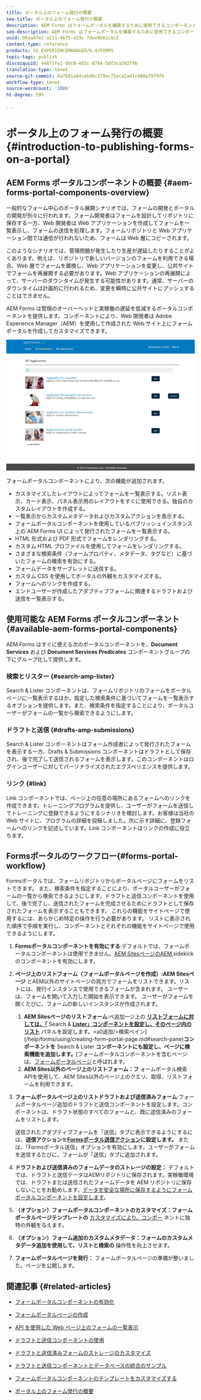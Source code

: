 ```yaml
---
title: ポータル上のフォーム発行の概要
seo-title: ポータル上のフォーム発行の概要
description: AEM Forms はフォームポータルを構築するために使用できるコンポーネントを提供します。この記事では、使用可能なフォームポータルコンポーネントを紹介します。
seo-description: AEM Forms はフォームポータルを構築するために使用できるコンポーネントを提供します。この記事では、使用可能なフォームポータルコンポーネントを紹介します。
uuid: 96aa4fe2-a111-4675-a33c-7dee8b82cbc2
content-type: reference
products: SG_EXPERIENCEMANAGER/6.4/FORMS
topic-tags: publish
discoiquuid: 44871fe1-ddc9-492c-8784-5df3ca392f9b
translation-type: tm+mt
source-git-commit: da7691a64cebd8c279ec72eca2a41c468a79f9fb
workflow-type: tm+mt
source-wordcount: '1086'
ht-degree: 59%

---
```



# ポータル上のフォーム発行の概要  {#introduction-to-publishing-forms-on-a-portal}

## AEM Forms ポータルコンポーネントの概要 {#aem-forms-portal-components-overview}

一般的なフォーム中心のポータル展開シナリオでは、フォームの開発とポータルの開発が別々に行われます。フォーム開発者はフォームを設計してリポジトリに保存する一方、Web 開発者は Web アプリケーションを作成してフォームを一覧表示し、フォームの送信を処理します。フォームリポジトリと Web アプリケーション間では通信が行われないため、フォームは Web 層にコピーされます。

このようなシナリオでは、管理問題が発生したり生産が遅延したりすることがよくあります。例えば、リポジトリで新しいバージョンのフォームを利用できる場合、Web 層でフォームを置換し、Web アプリケーションを変更し、公共サイトでフォームを再展開する必要があります。Web アプリケーションの再展開によって、サーバーのダウンタイムが発生する可能性があります。通常、サーバーのダウンタイムは計画的に行われるため、変更を瞬時に公共サイトにプッシュすることはできません。

AEM Forms は管理のオーバーヘッドと実稼働の遅延を低減するポータルコンポーネントを提供します。コンポーネントにより、Web 開発者は Adobe Experience Manager（AEM）を使用して作成された Web サイト上にフォームポータルを作成してカスタマイズできます。

![AEM Forms ポータル](assets/aem-forms-portal.png)

フォームポータルコンポーネントにより、次の機能が追加されます。

* カスタマイズしたレイアウトによってフォームを一覧表示する。リスト表示、カード表示、パネル表示用のレイアウトをすぐに使用できる。独自のカスタムレイアウトを作成する。
* 一覧表示からカスタムメタデータおよびカスタムアクションを表示する。
* フォームポータルコンポーネントを使用しているパブリッシュインスタンス上の AEM Forms UI によって発行されたフォームを一覧表示する。
* HTML 形式および PDF 形式でフォームをレンダリングする。 
* カスタム HTML プロファイルを使用してフォームをレンダリングする。
* さまざまな検索条件（フォームプロパティ、メタデータ、タグなど）に基づいたフォームの検索を有効にする。 
* フォームデータをサーブレットに送信する。
* カスタム CSS を使用してポータルの外観をカスタマイズする。 
* フォームへのリンクを作成する。
* エンドユーザーが作成したアダプティブフォームに関連するドラフトおよび送信を一覧表示する。

## 使用可能な AEM Forms ポータルコンポーネント  {#available-aem-forms-portal-components}

AEM Forms はすぐに使える次のポータルコンポーネントを、**Document Services** および **Document Services Predicates** コンポーネントグループの下にグループ化して提供します。

### 検索とリスター {#search-amp-lister}

Search &amp; Lister コンポーネントは、フォームリポジトリのフォームをポータルページに一覧表示するほか、指定した検索条件に基づいてフォームを一覧表示するオプションを提供します。また、検索条件を指定することにより、ポータルユーザーがフォームの一覧から検索できるようにします。

### ドラフトと送信 {#drafts-amp-submissions}

Search &amp; Lister コンポーネントはフォーム作成者によって発行されたフォームを表示する一方、Drafts &amp; Submissions コンポーネントはドラフトとして保存され、後で完了して送信されるフォームを表示します。このコンポーネントはログインユーザーに対してパーソナライズされたエクスペリエンスを提供します。

### リンク {#link}

Link コンポーネントでは、ページ上の任意の場所にあるフォームへのリンクを作成できます。トレーニングプログラムを提供し、ユーザーがフォームを送信してトレーニングに登録できるようにするシナリオを検討します。お客様は当社の Web サイトに、プログラムの詳細を投稿しました。次に示す詳細に、登録フォームへのリンクを記述しています。Link コンポーネントはリンクの作成に役立ちます。

## Formsポータルのワークフロー{#forms-portal-workflow}

Formsポータルでは、フォームリポジトリからポータルページにフォームをリストできます。 また、検索条件を指定することにより、ポータルユーザーがフォームの一覧から検索できるようにします。ドラフトと送信コンポーネントを使用して、後で完了し、送信されたフォームを完成させるためにドラフトとして保存されたフォームを表示することもできます。 これらの機能をサイトページで使用するには、あらかじめ特定の操作を行う必要があります。 リストに表示された順序で手順を実行し、コンポーネントとそれぞれの機能をサイトページで使用できるようにします。

1. **Formsポータルコンポーネントを有効にする**:デフォルトでは、フォームポータルコンポーネントは使用できません。[AEM SitesページのAEM ](/help/forms/using/enabling-forms-portal-components.md) sidekickのコンポーネントを有効にします。
1. **ページ上のリストフォーム（フォームポータルページを作成）:AEM Sitesページ** とAEM以外のサイトページの両方でフォームをリストできます。リストには、発行インスタンスで使用できるフォームが含まれます。 ユーザーは、フォームを開いて入力した開始を表示できます。 ユーザーがフォームを開くたびに、フォームの新しいインスタンスが作成されます。

   1. **AEM Sitesページのリストフォーム**:ペ追加ージ上の **[リストフォームに対しては、「](/help/forms/using/creating-form-portal-page.md)** Search &amp;  **[Lister」コンポーネントを設定し、そのページ内のリスト](/help/forms/using/creating-form-portal-page.md#p-list-pane-p)** パネルを設定します。&lt;a0追加/>検索ペイン&#x200B;](/help/forms/using/creating-form-portal-page.md#search-pane)**コンポーネントを** Search &amp; Lister **コンポーネントにも設定し、ページに検索機能を追加します。**[&#x200B;フォームポータルコンポーネントを含むページは、[フォームポータルページ](/help/forms/using/creating-form-portal-page.md)と呼ばれます。
   1. **AEM Sites以外のページ上のリストフォーム：フ** ォームポータル検索 [](/help/forms/using/listing-forms-webpage-using-apis.md) APIを使用して、AEM Sites以外のページ上のクエリ、取得、リストフォームを利用できます。

1. **フォームポータルページ上のリストドラフトおよび送信済みフォーム**:フォームポータルページ追加のドラフトと送信コンポーネントを設定します。コンポーネントは、ドラフト状態のすべてのフォームと、既に送信済みのフォームをリストします。

   送信されたアダプティブフォームを「送信」タブに表示できるようにするには、**送信アクション**&#x200B;を&#x200B;**[Formsポータル送信アクション](https://helpx.adobe.com/in/experience-manager/6-4/forms/using/configuring-submit-actions.html)に設定します。** または、「Formsポータル送信」オプションを有効にします。ユーザーがフォームを送信するたびに、フォームが「送信」タブに追加されます。

1. **ドラフトおよび送信済みのフォームデータのストレージの設定：** デフォルトでは、ドラフトと送信データはAEMリポジトリに保存されます。実稼働環境では、ドラフトまたは送信されたフォームデータを AEM リポジトリに保存しないことをお勧めします。[データを安全な場所に保存するようにフォームポータルコンポーネントを設定します](/help/forms/using/draft-submission-component.md#customizing-the-storage)。
1. **（オプション）フォームポータルコンポーネントのカスタマイズ：フォームポータルページテンプレートの**  [カスタマイズにより、コンポー](/help/forms/using/customizing-templates-forms-portal-components.md) ネントに独特の外観を与えます。
1. **（オプション）フォーム追加のカスタムメタデータ：フォームのカスタムメタデータ追加を使用して、リストと検索の** [](/help/forms/using/customizing-templates-forms-portal-components.md) 操作性を向上させます。
1. **フォームポータルページを発行：** フォームポータルページの準備が整いました。ページを公開します。

## 関連記事 {#related-articles}

* [フォームポータルコンポーネントの有効化](/help/forms/using/enabling-forms-portal-components.md)
* [フォームポータルページの作成](/help/forms/using/creating-form-portal-page.md)
* [API を使用した Web ページ上のフォームの一覧表示](/help/forms/using/listing-forms-webpage-using-apis.md)
* [ドラフトと送信コンポーネントの使用](/help/forms/using/draft-submission-component.md)
* [ドラフトと送信済みフォームのストレージのカスタマイズ](/help/forms/using/draft-submission-component.md#customizing-the-storage)
* [ドラフトと送信コンポーネントとデータベースの統合のサンプル](https://helpx.adobe.com/in/experience-manager/6-4/forms/using/integrate-draft-submission-database.html)

* [フォームポータルコンポーネントのテンプレートをカスタマイズする](/help/forms/using/customizing-templates-forms-portal-components.md)
* [ポータル上のフォーム発行の概要](/help/forms/using/introduction-publishing-forms.md)

